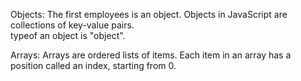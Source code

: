 Objects:
     The first employees is an object.  Objects in JavaScript are collections of key-value pairs.  
     typeof an object is "object".

Arrays:
      Arrays are ordered lists of items.
      Each item in an array has a position called an index, starting from 0.
